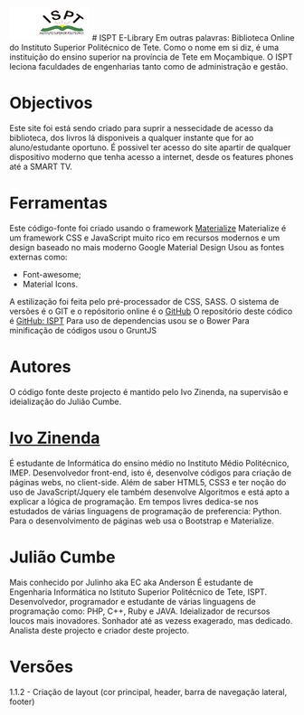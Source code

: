 <img src="img/logo.png">
# ISPT E-Library
Em outras palavras: Biblioteca Online do Instituto Superior Politécnico de Tete.
Como o nome em si diz, é uma instituição do ensino superior na província de Tete em Moçambique.
O ISPT leciona faculdades de engenharias tanto como de administração e gestão.


# Objectivos
Este site foi está sendo criado para suprir a nessecidade de acesso da biblioteca, dos livros lá disponiveis a qualquer instante que for ao aluno/estudante oportuno.
É possivel ter acesso do site apartir de qualquer dispositivo moderno que tenha acesso a internet, desde os features phones até a SMART TV.

# Ferramentas
Este código-fonte foi criado usando o framework <a href="http://materializecss.com" title="Materialize">Materialize</a>
Materialize é um framework CSS e JavaScript muito rico em recursos modernos e um design baseado no mais moderno Google Material Design
Usou as fontes externas como:
- Font-awesome;
- Material Icons.

A estilização foi feita pelo pré-processador de CSS, SASS.
O sistema de versões é o GIT e o repósitorio online é o <a href="http://github.com">GitHub</a>
O repositório deste códico é <a href="http://github.com/Zinenda/ISPT">GitHub: ISPT</a>
Para uso de dependencias usou se o Bower
Para minificação de códigos usou o GruntJS

# Autores
O código fonte deste projecto é mantido pelo Ivo Zinenda, na supervisão e ideialização do Julião Cumbe.

# <a href="https://fb.com/zinenda.jerk" title="Ivo Zinenda">Ivo Zinenda</a>
É estudante de Informática do ensino médio no Instituto Médio Politécnico, IMEP.
Desenvolvedor front-end, isto é, desenvolve códigos para criação de páginas webs, no client-side.
Além de saber HTML5, CSS3 e ter noção do uso de JavaScript/Jquery ele também desenvolve Algoritmos e está apto a explicar a lógica de programação.
Em tempos livres dedica-se nos estudados de várias linguagens de programação de preferencia: Python.
Para o desenvolvimento de páginas web usa o Bootstrap e Materialize.

# Julião Cumbe
Mais conhecido por Julinho aka EC aka Anderson
É estudante de Engenharia Informática no Istituto Superior Politécnico de Tete, ISPT.
Desenvolvedor, programador e estudante de várias linguagens de programação como: PHP, C++, Ruby e JAVA.
Ideializador de recursos loucos mais inovadores.
Sonhador até as vezess exagerado, mas dedicado.
Analista deste projecto e criador deste projecto.

# Versões
1.1.2 - Criação de layout (cor principal, header, barra de navegação lateral, footer)